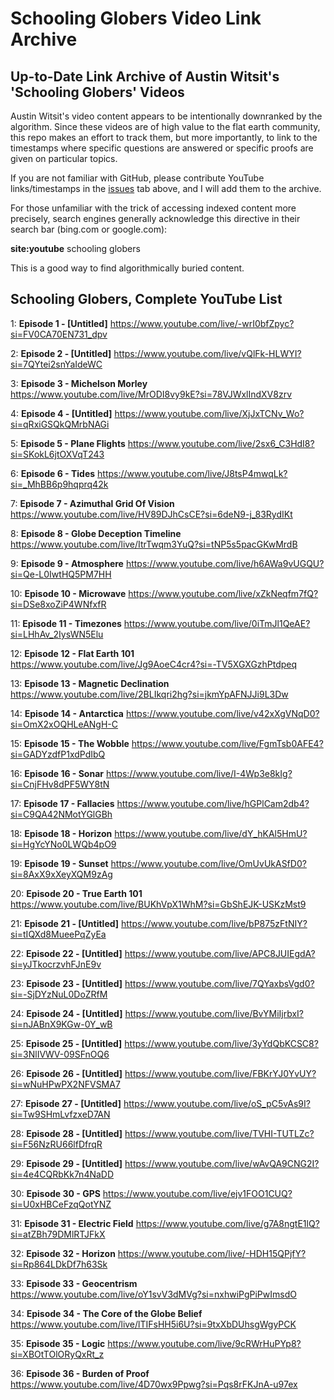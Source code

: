 # Schooling Globers Video Link Archive

## Up-to-Date Link Archive of Austin Witsit's 'Schooling Globers' Videos

Austin Witsit's video content appears to be intentionally downranked by the algorithm. Since these videos are of high value to the flat earth community, this repo makes an effort to track them, but more importantly, to link to the timestamps where specific questions are answered or specific proofs are given on particular topics.

If you are not familiar with GitHub, please contribute YouTube links/timestamps in the [issues](https://github.com/LeoBlanchette/schooling_globers_archive/issues) tab above, and I will add them to the archive.

For those unfamiliar with the trick of accessing indexed content more precisely, search engines generally acknowledge this directive in their search bar (bing.com or google.com):

**site:youtube** schooling globers

This is a good way to find algorithmically buried content.


## Schooling Globers, Complete YouTube List

1: **Episode 1 - [Untitled]** https://www.youtube.com/live/-wrI0bfZpyc?si=FV0CA70EN731_dpv 

2: **Episode 2 - [Untitled]** https://www.youtube.com/live/vQlFk-HLWYI?si=7QYtei2snYaIdeWC 

3: **Episode 3 - Michelson Morley** https://www.youtube.com/live/MrODI8vy9kE?si=78VJWxlIndXV8zrv 

4: **Episode 4 - [Untitled]** https://www.youtube.com/live/XjJxTCNv_Wo?si=qRxiGSQkQMrbNAGi 

5: **Episode 5 - Plane Flights** https://www.youtube.com/live/2sx6_C3HdI8?si=SKokL6jtOXVqT243 

6: **Episode 6 - Tides** https://www.youtube.com/live/J8tsP4mwqLk?si=_MhBB6p9hqprq42k 

7: **Episode 7 - Azimuthal Grid Of Vision** https://www.youtube.com/live/HV89DJhCsCE?si=6deN9-j_83RydIKt 

8: **Episode 8 - Globe Deception Timeline** https://www.youtube.com/live/ItrTwqm3YuQ?si=tNP5s5pacGKwMrdB 

9: **Episode 9 - Atmosphere** https://www.youtube.com/live/h6AWa9vUGQU?si=Qe-L0IwtHQ5PM7HH 

10: **Episode 10 - Microwave** https://www.youtube.com/live/xZkNeqfm7fQ?si=DSe8xoZiP4WNfxfR 

11: **Episode 11 - Timezones** https://www.youtube.com/live/0iTmJl1QeAE?si=LHhAv_2IysWN5Elu 

12: **Episode 12 - Flat Earth 101** https://www.youtube.com/live/Jg9AoeC4cr4?si=-TV5XGXGzhPtdpeq 

13: **Episode 13 - Magnetic Declination** https://www.youtube.com/live/2BLIkqri2hg?si=jkmYpAFNJJi9L3Dw 

14: **Episode 14 - Antarctica** https://www.youtube.com/live/v42xXgVNqD0?si=OmX2xOQHLeANgH-C 

15: **Episode 15 - The Wobble** https://www.youtube.com/live/FgmTsb0AFE4?si=GADYzdfP1xdPdIbQ 

16: **Episode 16 - Sonar** https://www.youtube.com/live/I-4Wp3e8kIg?si=CnjFHv8dPF5WY8tN 

17: **Episode 17 - Fallacies** https://www.youtube.com/live/hGPlCam2db4?si=C9QA42NMotYGlGBh 

18: **Episode 18 - Horizon** https://www.youtube.com/live/dY_hKAl5HmU?si=HgYcYNo0LWQb4pO9 

19: **Episode 19 - Sunset** https://www.youtube.com/live/OmUvUkASfD0?si=8AxX9xXeyXQM9zAg 

20: **Episode 20 - True Earth 101** https://www.youtube.com/live/BUKhVpX1WhM?si=GbShEJK-USKzMst9 

21: **Episode 21 - [Untitled]** https://www.youtube.com/live/bP875zFtNIY?si=tIQXd8MueePqZyEa 

22: **Episode 22 - [Untitled]** https://www.youtube.com/live/APC8JUIEgdA?si=yJTkocrzvhFJnE9v 

23: **Episode 23 - [Untitled]** https://www.youtube.com/live/7QYaxbsVgd0?si=-SjDYzNuL0DoZRfM 

24: **Episode 24 - [Untitled]** https://www.youtube.com/live/BvYMiIjrbxI?si=nJABnX9KGw-0Y_wB 

25: **Episode 25 - [Untitled]** https://www.youtube.com/live/3yYdQbKCSC8?si=3NlIVWV-09SFnOQ6 

26: **Episode 26 - [Untitled]** https://www.youtube.com/live/FBKrYJ0YvUY?si=wNuHPwPX2NFVSMA7 

27: **Episode 27 - [Untitled]** https://www.youtube.com/live/oS_pC5vAs9I?si=Tw9SHmLvfzxeD7AN 

28: **Episode 28 - [Untitled]** https://www.youtube.com/live/TVHI-TUTLZc?si=F56NzRU66lfDfrqR 

29: **Episode 29 - [Untitled]** https://www.youtube.com/live/wAvQA9CNG2I?si=4e4CQRbKk7n4NaDD 

30: **Episode 30 - GPS** https://www.youtube.com/live/ejv1FOO1CUQ?si=U0xHBCeFzqQotYNZ 

31: **Episode 31 - Electric Field** https://www.youtube.com/live/g7A8ngtE1lQ?si=atZBh79DMlRTJFkX 

32: **Episode 32 - Horizon** https://www.youtube.com/live/-HDH15QPjfY?si=Rp864LDkDf7h63Sk 

33: **Episode 33 - Geocentrism** https://www.youtube.com/live/oY1svV3dMVg?si=nxhwiPgPiPwImsdO 

34: **Episode 34 - The Core of the Globe Belief** https://www.youtube.com/live/lTIFsHH5i6U?si=9txXbDUhsgWgyPCK 

35: **Episode 35 - Logic** https://www.youtube.com/live/9cRWrHuPYp8?si=XBOtTOlORyQxRt_z 

36: **Episode 36 - Burden of Proof** https://www.youtube.com/live/4D70wx9Ppwg?si=Pqs8rFKJnA-u97ex 

